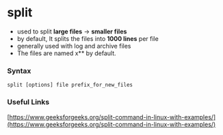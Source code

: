 # split

* used to split **large files** -&gt; **smaller files**
* by default, It splits the files into **1000 lines** per file
* generally used with log and archive files
* The files are named x\*\* by default.

### Syntax

```text
split [options] file prefix_for_new_files
```

### Useful Links

[https://www.geeksforgeeks.org/split-command-in-linux-with-examples/](https://www.geeksforgeeks.org/split-command-in-linux-with-examples/)

